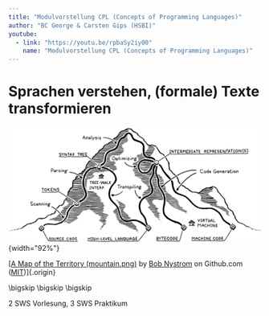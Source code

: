 ```yaml
---
title: "Modulvorstellung CPL (Concepts of Programming Languages)"
author: "BC George & Carsten Gips (HSBI)"
youtube:
  - link: "https://youtu.be/rpbaSy2iy00"
    name: "Modulvorstellung CPL (Concepts of Programming Languages)"
---
```



# Sprachen verstehen, (formale) Texte transformieren

![](https://github.com/munificent/craftinginterpreters/blob/master/site/image/a-map-of-the-territory/mountain.png?raw=true){width="92%"}

[[A Map of the Territory (mountain.png)](https://github.com/munificent/craftinginterpreters/blob/master/site/image/a-map-of-the-territory/mountain.png) by [Bob Nystrom](https://github.com/munificent) on Github.com ([MIT](https://github.com/munificent/craftinginterpreters/blob/master/LICENSE))]{.origin}

\bigskip
\bigskip
\bigskip

2 SWS Vorlesung, 3 SWS Praktikum
